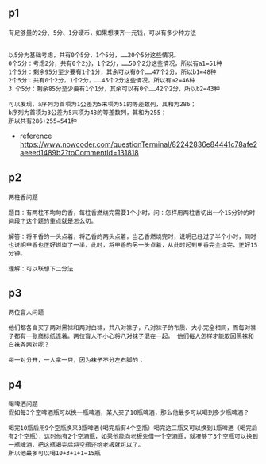 ## p1
```
有足够量的2分、5分、1分硬币，如果想凑齐一元钱，可以有多少种方法
```
```

以5分为基础考虑，共有0个5分，1个5分，……20个5分这些情况。
0个5分：考虑2分，共有0个2分，1个2分，……50个2分这些情况，所以有a1=51种
1个5分：剩余95分至少要有1个1分，其余可以有0个……47个2分，所以b1=48种
2个5分：共有0个2分，1个2分，……45个2分这些情况，所以有a2=46种
3 个5分：剩余85分至少要有1个1分，其余可以有0个……42个2分，所以b2=43种

可以发现，a序列为首项为1公差为5末项为51的等差数列，其和为286；
b序列为首项为3公差为5末项为48的等差数列，其和为255；
所以共有286+255=541种
```
- reference 
https://www.nowcoder.com/questionTerminal/82242836e84441c78afe2aeeed1489b2?toCommentId=131818

## p2
```
两柱香问题

题目：有两柱不均匀的香，每柱香燃烧完需要1个小时，问：怎样用两柱香切出一个15分钟的时间段？这个题的重点就是怎么切。

```
```
解答：将甲香的一头点着，将乙香的两头点着，当乙香燃烧完时，说明已经过了半个小时，同时也说明甲香也正好燃烧了一半，此时，将甲香的另一头点着，从此时起到甲香完全烧完，正好15分钟。

理解：可以联想下二分法
```
## p3
```
两位盲人问题

他们都各自买了两对黑袜和两对白袜，共八对袜子，八对袜子的布质、大小完全相同，而每对袜子都有一张商标纸连着。两位盲人不小心将八对袜子混在一起。 他们每人怎样才能取回黑袜和白袜各两对呢？
```
```
每一对分开，一人拿一只，因为袜子不分左右脚的；
```

## p4
```
喝啤酒问题
假如每3个空啤酒瓶可以换一瓶啤酒，某人买了10瓶啤酒，那么他最多可以喝到多少瓶啤酒？
```
```
喝完10瓶后用9个空瓶换来3瓶啤酒(喝完后有4个空瓶）喝完这三瓶又可以换到1瓶啤酒（喝完后有2个空瓶），这时他有2个空酒瓶，如果他能向老板先借一个空酒瓶，就凑够了3个空瓶可以换到一瓶啤酒，把这瓶喝完后将空瓶还给老板就可以了。
所以他最多可以喝10+3+1+1=15瓶
```


